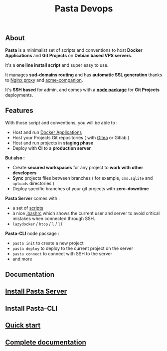 <p align="center">
  <h1 align="center">Pasta Devops</h1>
</p>
<br/>

## About

**Pasta** is a minimalist set of scripts and conventions to host **Docker Applications** and **Git Projects** on **Debian based VPS servers**.

It's a **one line install script** and super easy to use.

It manages **sud-domains routing** and has **automatic SSL generation** thanks to [Nginx proxy](https://github.com/nginx-proxy/nginx-proxy) and [acme-companion](https://github.com/nginx-proxy/acme-companion).

It's **SSH based** for admin, and comes with a **[node package](https://www.npmjs.com/package/@zouloux/pasta-cli)** for **Git Projects** deployments.

## Features

With those script and conventions, you will be able to :
- Host and run [Docker Applications](https://zouloux.github.io/pasta/#/./00.server/02.applications/0.index)
- Host your Projects Git repositories ( with [Gitea](https://zouloux.github.io/pasta/#/./00.server/02.applications/00.gitea) or Gitlab )
- Host and run projects in **staging phase**
- Deploy with **CI** to a **production server**

**But also :**
- Create **secured workspaces** for any project to **work with other developers**
- **Sync** projects files between branches ( for example, `cms.sqlite` and `uploads` directories )
- Deploy specific branches of your git projects with **zero-downtime**

**Pasta Server** comes with :
- a set of [scripts](https://zouloux.github.io/pasta/#/./00.server/01.after-installation/02.available-scripts)
- a nice [.bashrc](./server/.bashrc) which shows the current user and server to avoid critical mistakes when connected through SSH.
- `lazydocker` / `htop` / `l` / `ll`

**Pasta-CLI** node package :
- `pasta init` to create a new project
- `pasta deploy` to deploy to the current project on the server
- `pasta connect` to connect with SSH to the server
- and more

## Documentation

## [Install Pasta Server](https://zouloux.github.io/pasta/#/./00.server/00.install/03.install-pasta-server)
## Install Pasta-CLI
## [Quick start](https://zouloux.github.io/pasta/)
## [Complete documentation](https://zouloux.github.io/pasta/)
